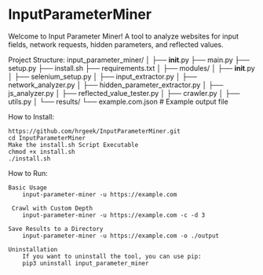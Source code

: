 # InputParameterMiner
 Welcome to Input Parameter Miner!
    A tool to analyze websites for input fields, network requests,
    hidden parameters, and reflected values.

Project Structure:
	input_parameter_miner/
	│
	├── __init__.py
	├── main.py
	├── setup.py
	├── install.sh
	├── requirements.txt
	│
	├── modules/
	│   ├── __init__.py
	│   ├── selenium_setup.py
	│   ├── input_extractor.py
	│   ├── network_analyzer.py
	│   ├── hidden_parameter_extractor.py
	│   ├── js_analyzer.py
	│   ├── reflected_value_tester.py
	│   ├── crawler.py
	│   ├── utils.py
	│
	└── results/
	    └── example.com.json  # Example output file
     
How to Install:

	https://github.com/hrgeek/InputParameterMiner.git
	cd InputParameterMiner
	Make the install.sh Script Executable
 	chmod +x install.sh
  	./install.sh
   	

How to Run:

	Basic Usage
		input-parameter-miner -u https://example.com
	 
	 Crawl with Custom Depth
		input-parameter-miner -u https://example.com -c -d 3
	    
	Save Results to a Directory
		input-parameter-miner -u https://example.com -o ./output
	     
	Uninstallation
		If you want to uninstall the tool, you can use pip:
		pip3 uninstall input_parameter_miner
	 
